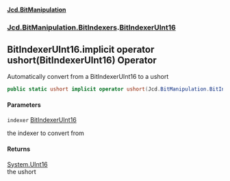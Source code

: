 #### [Jcd.BitManipulation](index.md 'index')
### [Jcd.BitManipulation.BitIndexers](Jcd.BitManipulation.BitIndexers.md 'Jcd.BitManipulation.BitIndexers').[BitIndexerUInt16](Jcd.BitManipulation.BitIndexers.BitIndexerUInt16.md 'Jcd.BitManipulation.BitIndexers.BitIndexerUInt16')

## BitIndexerUInt16.implicit operator ushort(BitIndexerUInt16) Operator

Automatically convert from a BitIndexerUInt16 to a ushort

```csharp
public static ushort implicit operator ushort(Jcd.BitManipulation.BitIndexers.BitIndexerUInt16 indexer);
```
#### Parameters

<a name='Jcd.BitManipulation.BitIndexers.BitIndexerUInt16.op_Implicitushort(Jcd.BitManipulation.BitIndexers.BitIndexerUInt16).indexer'></a>

`indexer` [BitIndexerUInt16](Jcd.BitManipulation.BitIndexers.BitIndexerUInt16.md 'Jcd.BitManipulation.BitIndexers.BitIndexerUInt16')

the indexer to convert from

#### Returns
[System.UInt16](https://docs.microsoft.com/en-us/dotnet/api/System.UInt16 'System.UInt16')  
the ushort